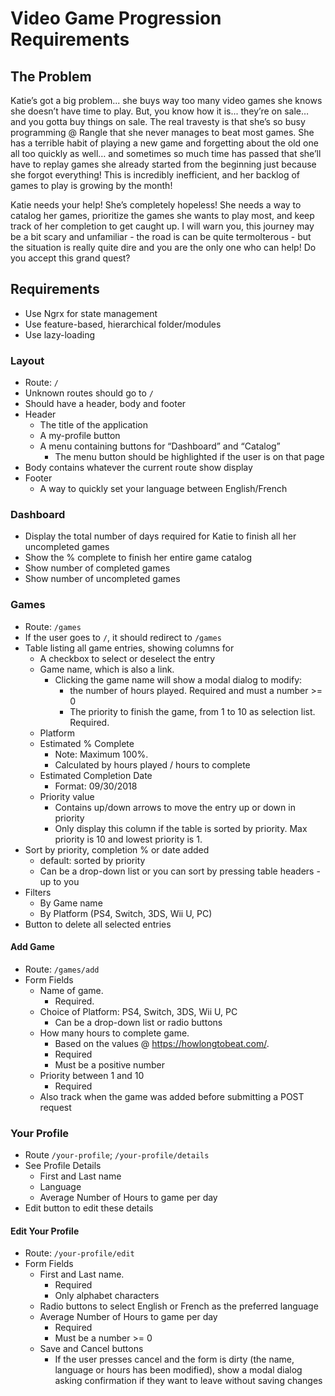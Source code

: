 # Video Game Progression Requirements

## The Problem

Katie’s got a big problem... she buys way too many video games she knows she doesn’t have
time to play. But, you know how it is... they’re on sale… and you gotta buy things on sale.
The real travesty is that she’s so busy programming @ Rangle that she never manages to beat
most games. She has a terrible habit of playing a new game and forgetting about the old
one all too quickly as well… and sometimes so much time has passed that she’ll have to
replay games she already started from the beginning just because she forgot everything!
This is incredibly inefficient, and her backlog of games to play is growing by the month!

Katie needs your help! She’s completely hopeless! She needs a way to catalog her games,
prioritize the games she wants to play most, and keep track of her completion to get caught
up. I will warn you, this journey may be a bit scary and unfamiliar - the road is can be
quite termolterous - but the situation is really quite dire and you are the only one who
can help! Do you accept this grand quest?

## Requirements

* Use Ngrx for state management
* Use feature-based, hierarchical folder/modules
* Use lazy-loading

### Layout

* Route: `/`
* Unknown routes should go to `/`
* Should have a header, body and footer
* Header
  * The title of the application
  * A my-profile button
  * A menu containing buttons for “Dashboard” and “Catalog”
    * The menu button should be highlighted if the user is on that page
* Body contains whatever the current route show display
* Footer
  * A way to quickly set your language between English/French

### Dashboard

* Display the total number of days required for Katie to finish all her uncompleted games
* Show the % complete to finish her entire game catalog
* Show number of completed games
* Show number of uncompleted games

### Games

* Route: `/games`
* If the user goes to `/`, it should redirect to `/games`
* Table listing all game entries, showing columns for
  * A checkbox to select or deselect the entry
  * Game name, which is also a link.
    * Clicking the game name will show a modal dialog to modify:
      * the number of hours played. Required and must a number >= 0
      * The priority to finish the game, from 1 to 10 as selection list. Required.
  * Platform
  * Estimated % Complete
    * Note: Maximum 100%.
    * Calculated by hours played / hours to complete
  * Estimated Completion Date
    * Format: 09/30/2018
  * Priority value
    * Contains up/down arrows to move the entry up or down in priority
    * Only display this column if the table is sorted by priority. Max priority is 10 and
      lowest priority is 1.
* Sort by priority, completion % or date added
  * default: sorted by priority
  * Can be a drop-down list or you can sort by pressing table headers - up to you
* Filters
  * By Game name
  * By Platform (PS4, Switch, 3DS, Wii U, PC)
* Button to delete all selected entries

#### Add Game

* Route: `/games/add`
* Form Fields
  * Name of game.
    * Required.
  * Choice of Platform: PS4, Switch, 3DS, Wii U, PC
    * Can be a drop-down list or radio buttons
  * How many hours to complete game.
    * Based on the values @ https://howlongtobeat.com/.
    * Required
    * Must be a positive number
  * Priority between 1 and 10
    * Required
  * Also track when the game was added before submitting a POST request

### Your Profile

* Route `/your-profile`; `/your-profile/details`
* See Profile Details
  * First and Last name
  * Language
  * Average Number of Hours to game per day
* Edit button to edit these details

#### Edit Your Profile

* Route: `/your-profile/edit`
* Form Fields
  * First and Last name.
    * Required
    * Only alphabet characters
  * Radio buttons to select English or French as the preferred language
  * Average Number of Hours to game per day
    * Required
    * Must be a number >= 0
  * Save and Cancel buttons
    * If the user presses cancel and the form is dirty (the name, language or hours has
      been modified), show a modal dialog asking confirmation if they want to leave without
      saving changes
